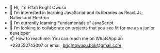 - 👋 Hi, I’m Effah Bright Owusu
- 👀 I’m interested in learning JavaScript and its libraries as React Js, Native and Electron
- 🌱 I’m currently learning Fundamentals of JavaScript
- 💞️ I’m looking to collaborate on projects that you see fit for me as a junior developer
- 📫 How to reach me: You can reach me on WhatsApp on +233550743007 or email; brightowusu.bok@gmail.com

<!---
Brightphynest/Brightphynest is a ✨ special ✨ repository because its `README.md` (this file) appears on your GitHub profile.
You can click the Preview link to take a look at your changes.
--->
